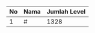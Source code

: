 | No | Nama            | Jumlah Level |
|----|-----------------|--------------|
| 1  | #    |    1328        |
